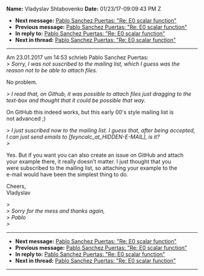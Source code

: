 **Name:** Vladyslav Shtabovenko
**Date:** 01/23/17-09:09:43 PM Z

  - **Next message:** [Pablo Sanchez Puertas: "Re: E0 scalar
    function"](1195.html)
  - **Previous message:** [Pablo Sanchez Puertas: "Re: E0 scalar
    function"](1193.html)
  - **In reply to:** [Pablo Sanchez Puertas: "Re: E0 scalar
    function"](1193.html)
  - **Next in thread:** [Pablo Sanchez Puertas: "Re: E0 scalar
    function"](1195.html)

-----

Am 23.01.2017 um 14:53 schrieb Pablo Sanchez Puertas:  
*\> Sorry, I was not suscribed to the mailing list, which I guess was
the reason not to be able to attach files.*  

No problem.  

*\> I read that, on Github, it was possible to attach files just
dragging to the text-box and thought that it could be possible that
way.*  

On GitHub this indeed works, but this early 00's style mailing list is  
not advanced ;)  

*\> I just suscribed now to the mailing list. I guess that, after being
accepted, I can just send emails to
[feyncalc_at_HIDDEN-E-MAIL],
is it?*  
*\>*  

Yes. But if you want you can also create an issue on GitHub and attach  
your example there, it really doesn't matter. I just thought that you  
were subscribed to the mailing list, so attaching your example to the  
e-mail would have been the simplest thing to do.  

Cheers,  
Vladyslav  

*\>*  
*\> Sorry for the mess and thanks again,*  
*\> Pablo*  
*\>*  

-----

  - **Next message:** [Pablo Sanchez Puertas: "Re: E0 scalar
    function"](1195.html)
  - **Previous message:** [Pablo Sanchez Puertas: "Re: E0 scalar
    function"](1193.html)
  - **In reply to:** [Pablo Sanchez Puertas: "Re: E0 scalar
    function"](1193.html)
  - **Next in thread:** [Pablo Sanchez Puertas: "Re: E0 scalar
    function"](1195.html)

-----

